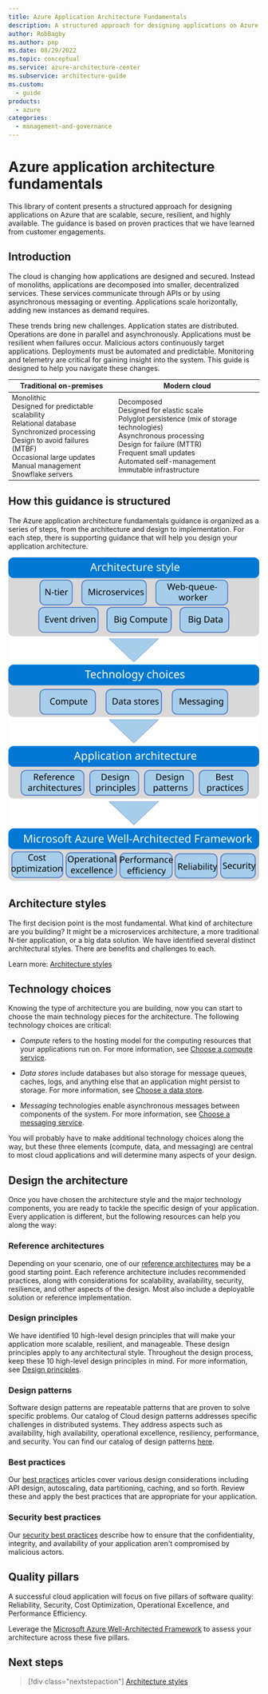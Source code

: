 ```yaml
---
title: Azure Application Architecture Fundamentals
description: A structured approach for designing applications on Azure that are scalable, resilient, and highly available
author: RobBagby
ms.author: pnp
ms.date: 08/29/2022
ms.topic: conceptual
ms.service: azure-architecture-center
ms.subservice: architecture-guide
ms.custom:
  - guide
products:
  - azure
categories:
  - management-and-governance
---
```


# Azure application architecture fundamentals

This library of content presents a structured approach for designing applications on Azure that are scalable, secure, resilient, and highly available. The guidance is based on proven practices that we have learned from customer engagements.

## Introduction

The cloud is changing how applications are designed and secured. Instead of monoliths, applications are decomposed into smaller, decentralized services. These services communicate through APIs or by using asynchronous messaging or eventing. Applications scale horizontally, adding new instances as demand requires.

These trends bring new challenges. Application states are distributed. Operations are done in parallel and asynchronously. Applications must be resilient when failures occur. Malicious actors continuously target applications. Deployments must be automated and predictable. Monitoring and telemetry are critical for gaining insight into the system. This guide is designed to help you navigate these changes.

<table>
<thead>
    <tr><th>Traditional on-premises</th><th>Modern cloud</th></tr>
</thead>
<tbody>
<tr><td>Monolithic<br/> Designed for predictable scalability<br/> Relational database<br/> Synchronized processing<br/> Design to avoid failures (MTBF)<br/> Occasional large updates<br/> Manual management<br/> Snowflake servers</td>
<td> Decomposed<br/> Designed for elastic scale<br/> Polyglot persistence (mix of storage technologies)<br/> Asynchronous processing<br/> Design for failure (MTTR)<br/> Frequent small updates<br/> Automated self-management<br/> Immutable infrastructure<br/>
</td>
</tbody>
</table>

## How this guidance is structured

The Azure application architecture fundamentals guidance is organized as a series of steps, from the architecture and design to implementation. For each step, there is supporting guidance that will help you design your application architecture.

![Diagram that shows the structure of this guide, with the sections of this article represented in a flow diagram.](./images/a3g.svg)

## Architecture styles

The first decision point is the most fundamental. What kind of architecture are you building? It might be a microservices architecture, a more traditional N-tier application, or a big data solution. We have identified several distinct architectural styles. There are benefits and challenges to each.

Learn more: [Architecture styles](./architecture-styles/index.md)

## Technology choices

Knowing the type of architecture you are building, now you can start to choose the main technology pieces for the architecture. The following technology choices are critical:

- *Compute* refers to the hosting model for the computing resources that your applications run on. For more information, see [Choose a compute service](./technology-choices/compute-decision-tree.yml).

- *Data stores* include databases but also storage for message queues, caches, logs, and anything else that an application might persist to storage. For more information, see [Choose a data store](./technology-choices/data-store-overview.md).

- *Messaging* technologies enable asynchronous messages between components of the system. For more information, see [Choose a messaging service](./technology-choices/messaging.yml).

You will probably have to make additional technology choices along the way, but these three elements (compute, data, and messaging) are central to most cloud applications and will determine many aspects of your design.

## Design the architecture

Once you have chosen the architecture style and the major technology components, you are ready to tackle the specific design of your application. Every application is different, but the following resources can help you along the way:

### Reference architectures

Depending on your scenario, one of our [reference architectures](/azure/architecture/architectures/?filter=reference-architecture) may be a good starting point. Each reference architecture includes recommended practices, along with considerations for scalability, availability, security, resilience, and other aspects of the design. Most also include a deployable solution or reference implementation.

### Design principles

We have identified 10 high-level design principles that will make your application more scalable, resilient, and manageable. These design principles apply to any architectural style. Throughout the design process, keep these 10 high-level design principles in mind. For more information, see [Design principles](./design-principles/index.md).

### Design patterns

Software design patterns are repeatable patterns that are proven to solve specific problems. Our catalog of Cloud design patterns addresses specific challenges in distributed systems. They address aspects such as availability, high availability, operational excellence, resiliency, performance, and security. You can find our catalog of design patterns [here](../patterns/index.md).

### Best practices

Our [best practices](/azure/architecture/best-practices) articles cover various design considerations including API design, autoscaling, data partitioning, caching, and so forth. Review these and apply the best practices that are appropriate for your application.

### Security best practices

Our [security best practices](/security/compass/applications-services) describe how to ensure that the confidentiality, integrity, and availability of your application aren't compromised by malicious actors.

## Quality pillars

A successful cloud application will focus on five pillars of software quality: Reliability, Security, Cost Optimization, Operational Excellence, and Performance Efficiency.

Leverage the [Microsoft Azure Well-Architected Framework](/azure/well-architected/) to assess your architecture across these five pillars.

## Next steps

> [!div class="nextstepaction"]
> [Architecture styles](./architecture-styles/index.md)
